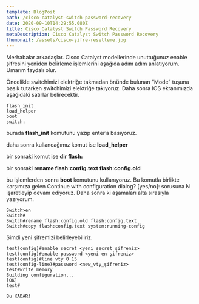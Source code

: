 ```yaml
---
template: BlogPost
path: /cisco-catalyst-switch-password-recovery
date: 2020-09-10T14:29:55.080Z
title: Cisco Catalyst Switch Password Recovery
metaDescription: Cisco Catalyst Switch Password Recovery
thumbnail: /assets/cisco-şifre-resetleme.jpg
---
```

Merhabalar arkadaşlar. Cisco Catalyst modellerinde unuttuğunuz enable şifresini yeniden belirleme işlemlerini aşağıda adım adım anlatıyorum. Umarım faydalı olur.

Öncelikle switchimizi elektriğe takmadan önünde bulunan “Mode” tuşuna basık tutarken switchimizi elektriğe takıyoruz. Daha sonra IOS ekranımızda aşağıdaki satırlar belirecektir.

```
flash_init
load_helper
boot
switch:
```

burada **flash_init** komutunu yazıp enter’a basıyoruz.

daha sonra kullancağımız komut ise **load_helper**

bir sonraki komut ise **dir flash:**

bir sonraki **rename flash:config.text flash:config.old**

bu işlemlerden sonra **boot** komutunu kullanıyoruz. Bu komutla birlikte karşımıza gelen Continue with configuration dialog? \[yes/no]: sorusuna N işaretleyip devam ediyoruz. Daha sonra ki aşamaları alta sırasıyla yazıyorum.

```
Switch>en
Switch#
Switch#rename flash:config.old flash:config.text
Switch#copy flash:config.text system:running-config
```

Şimdi yeni şifremizi belirleyebiliriz.

```
test(config)#enable secret <yeni secret şifreniz>
test(config)#enable password <yeni en şifreniz>
test(config)#line vty 0 15
test(config-line)#password <new_vty_şifreniz>
test#write memory
Building configuration...
[OK]
test#
 
Bu KADAR!
```
